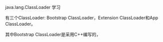 java.lang.ClassLoader 学习

有三个ClassLoader: Bootstrap ClassLoader，Extension ClassLoader和App ClassLoader。

其中Bootstrap ClassLoader是采用C++编写的，